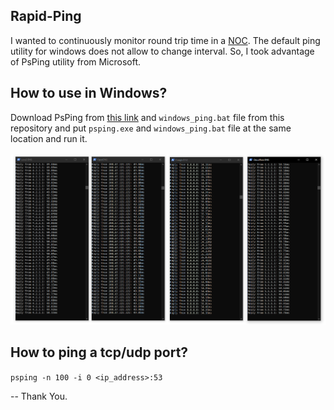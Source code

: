 ## Rapid-Ping
I wanted to continuously monitor round trip time in a [NOC](https://en.wikipedia.org/wiki/Network_operations_center). The default ping utility for windows does not allow to change interval. So, I took advantage of PsPing utility from Microsoft.
## How to use in Windows?
Download PsPing from [this link](https://docs.microsoft.com/en-us/sysinternals/downloads/psping) and `windows_ping.bat` file from this repository and put `psping.exe` and `windows_ping.bat` file at the same location and run it.<br><br>
![plot](./screenshot.png)
## How to ping a tcp/udp port?
`psping -n 100 -i 0 <ip_address>:53`

-- Thank You. 
